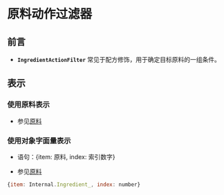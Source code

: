 # 原料动作过滤器

## 前言

- **`IngredientActionFilter`** 常见于配方修饰，用于确定目标原料的一组条件。

## 表示

### 使用原料表示

- 参见[原料](./Ingredient.md)

### 使用对象字面量表示

- 语句：{item: 原料, index: 索引数字}

- 参见[原料](./Ingredient.md)

```js
{item: Internal.Ingredient_, index: number}
```
